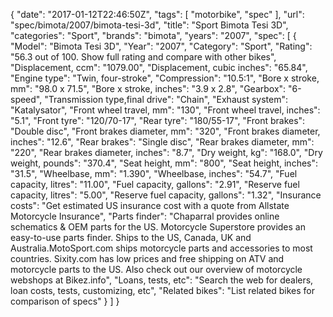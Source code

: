{
    "date": "2017-01-12T22:46:50Z",
    "tags": [
        "motorbike",
        "spec"
    ],
    "url": "spec\/bimota\/2007\/bimota-tesi-3d",
    "title": "Sport Bimota Tesi 3D",
    "categories": "Sport",
    "brands": "bimota",
    "years": "2007",
    "spec": [
        {
            "Model": "Bimota Tesi 3D",
            "Year": "2007",
            "Category": "Sport",
            "Rating": "56.3 out of 100. Show full rating and compare with other bikes",
            "Displacement, ccm": "1079.00",
            "Displacement, cubic inches": "65.84",
            "Engine type": "Twin, four-stroke",
            "Compression": "10.5:1",
            "Bore x stroke, mm": "98.0 x 71.5",
            "Bore x stroke, inches": "3.9 x 2.8",
            "Gearbox": "6-speed",
            "Transmission type,final drive": "Chain",
            "Exhaust system": "Katalysator",
            "Front wheel travel, mm": "130",
            "Front wheel travel, inches": "5.1",
            "Front tyre": "120\/70-17",
            "Rear tyre": "180\/55-17",
            "Front brakes": "Double disc",
            "Front brakes diameter, mm": "320",
            "Front brakes diameter, inches": "12.6",
            "Rear brakes": "Single disc",
            "Rear brakes diameter, mm": "220",
            "Rear brakes diameter, inches": "8.7",
            "Dry weight, kg": "168.0",
            "Dry weight, pounds": "370.4",
            "Seat height, mm": "800",
            "Seat height, inches": "31.5",
            "Wheelbase, mm": "1.390",
            "Wheelbase, inches": "54.7",
            "Fuel capacity, litres": "11.00",
            "Fuel capacity, gallons": "2.91",
            "Reserve fuel capacity, litres": "5.00",
            "Reserve fuel capacity, gallons": "1.32",
            "Insurance costs": "Get estimated US insurance cost with a quote from Allstate Motorcycle Insurance",
            "Parts finder": "Chaparral provides online schematics & OEM parts for the US.   Motorcycle Superstore provides an easy-to-use parts finder. Ships to the US, Canada, UK and Australia.MotoSport.com ships motorcycle parts and accessories to most countries.    Sixity.com has low prices and free shipping on ATV and motorcycle parts to the US. Also check out our overview of motorcycle webshops at Bikez.info",
            "Loans, tests, etc": "Search the web for dealers, loan costs, tests, customizing, etc",
            "Related bikes": "List related bikes for comparison of specs"
        }
    ]
}